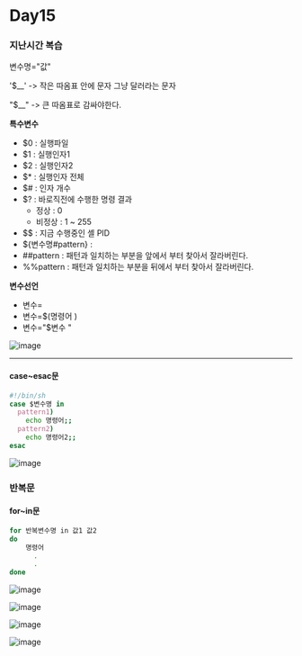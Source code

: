 # Day15

### 지난시간 복습

변수명="값"

'$__' -> 작은 따옴표 안에 문자 그냥 달러라는 문자

"$__" -> 큰 따옴표로 감싸야한다.

**특수변수**
- $0 : 실행파일
- $1 : 실행인자1
- $2 : 실행인자2
- $* : 실행인자 전체
- $# : 인자 개수
- $? : 바로직전에 수행한 명령 결과
  - 정상 : 0
  - 비정상 : 1 ~ 255
- $$ : 지금 수행중인 셸 PID
- ${변수명#pattern} :
- ##pattern : 패턴과 일치하는 부분을 앞에서 부터 찾아서 잘라버린다.
- %%pattern : 패턴과 일치하는 부분을 뒤에서 부터 찾아서 잘라버린다.

**변수선언**
- 변수=
- 변수=$(명령어   )
- 변수="$변수     "

![image](https://github.com/JoEunSae/Metanet-Internship/assets/83803199/40072aba-5401-49a5-85ed-d86a45b4a9ae)

---

#### case~esac문

```bash
#!/bin/sh
case $변수명 in
  pattern1)
    echo 명령어;;
  pattern2)
    echo 명령어2;;
esac
```

![image](https://github.com/JoEunSae/Metanet-Internship/assets/83803199/44885107-25de-43e3-99a6-49c67484ec4d)

### 반복문

#### for~in문
```bash
for 반복변수명 in 값1 값2
do
    명령어
      .
      .
done
```

![image](https://github.com/JoEunSae/Metanet-Internship/assets/83803199/bc5ac01f-51c3-4e9d-b7c0-ded052833779)

![image](https://github.com/JoEunSae/Metanet-Internship/assets/83803199/5fefaf1d-d7e7-45a0-a0fd-564368e25792)

![image](https://github.com/JoEunSae/Metanet-Internship/assets/83803199/dd0b17db-d024-4ca4-a815-3342cfb9809c)

![image](https://github.com/JoEunSae/Metanet-Internship/assets/83803199/4377ec3f-7762-4735-9850-af98b4e0aa21)





